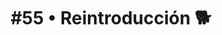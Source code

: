 ---
title: "#55 • Reintroducción 🐕"
description: Porque ya hace falta.
published_at: 2023-03-04
external_url: https://perrodinero.substack.com/p/55-reintroduccion
cover_path: img/newsletters/reintroduccion.webp
cover_alt: Nina y Alyx, esperando ansiosamente por su paseo matutino.
---